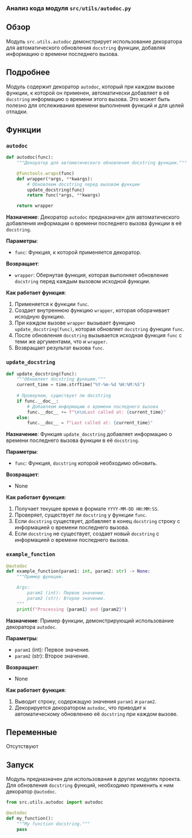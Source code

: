### Анализ кода модуля `src/utils/autodoc.py`

## Обзор

Модуль `src.utils.autodoc` демонстрирует использование декоратора для автоматического обновления `docstring` функции, добавляя информацию о времени последнего вызова.

## Подробнее

Модуль содержит декоратор `autodoc`, который при каждом вызове функции, к которой он применен, автоматически добавляет в её `docstring` информацию о времени этого вызова. Это может быть полезно для отслеживания времени выполнения функций и для целей отладки.

## Функции

### `autodoc`

```python
def autodoc(func):
    """Декоратор для автоматического обновления docstring функции."""

    @functools.wraps(func)
    def wrapper(*args, **kwargs):
        # Обновляем docstring перед вызовом функции
        update_docstring(func)
        return func(*args, **kwargs)

    return wrapper
```

**Назначение**:
Декоратор `autodoc` предназначен для автоматического добавления информации о времени последнего вызова функции в её `docstring`.

**Параметры**:
- `func`: Функция, к которой применяется декоратор.

**Возвращает**:
- `wrapper`: Обернутая функция, которая выполняет обновление `docstring` перед каждым вызовом исходной функции.

**Как работает функция**:

1. Применяется к функции `func`.
2. Создает внутреннюю функцию `wrapper`, которая оборачивает исходную функцию.
3. При каждом вызове `wrapper` вызывает функцию `update_docstring(func)`, которая обновляет `docstring` функции `func`.
4. После обновления `docstring` вызывается исходная функция `func` с теми же аргументами, что и `wrapper`.
5.  Возвращает результат вызова `func`.

### `update_docstring`

```python
def update_docstring(func):
    """Обновляет docstring функции."""
    current_time = time.strftime("%Y-%m-%d %H:%M:%S")
    
    # Проверяем, существует ли docstring
    if func.__doc__:
        # Добавляем информацию о времени последнего вызова
        func.__doc__ += f"\n\nLast called at: {current_time}"
    else:
        func.__doc__ = f"Last called at: {current_time}"
```

**Назначение**:
Функция `update_docstring` добавляет информацию о времени последнего вызова функции в её `docstring`.

**Параметры**:
- `func`: Функция, `docstring` которой необходимо обновить.

**Возвращает**:
- None

**Как работает функция**:

1.  Получает текущее время в формате `YYYY-MM-DD HH:MM:SS`.
2.  Проверяет, существует ли `docstring` у функции `func`.
3.  Если `docstring` существует, добавляет в конец `docstring` строку с информацией о времени последнего вызова.
4.  Если `docstring` не существует, создает новый `docstring` с информацией о времени последнего вызова.

### `example_function`

```python
@autodoc
def example_function(param1: int, param2: str) -> None:
    """Пример функции.

    Args:
        param1 (int): Первое значение.
        param2 (str): Второе значение.
    """
    print(f"Processing {param1} and {param2}")
```

**Назначение**:
Пример функции, демонстрирующий использование декоратора `autodoc`.

**Параметры**:
- `param1` (int): Первое значение.
- `param2` (str): Второе значение.

**Возвращает**:
- None

**Как работает функция**:

1.  Выводит строку, содержащую значения `param1` и `param2`.
2.  Декорируется декоратором `autodoc`, что приводит к автоматическому обновлению её `docstring` при каждом вызове.

## Переменные

Отсутствуют

## Запуск

Модуль предназначен для использования в других модулях проекта. Для обновления `docstring` функций, необходимо применить к ним декоратор `@autodoc`.

```python
from src.utils.autodoc import autodoc

@autodoc
def my_function():
    """My function docstring."""
    pass